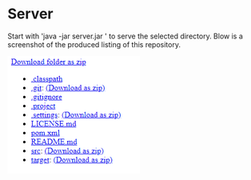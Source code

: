 Server
======

Start with 'java -jar server.jar <port> <directory>' to serve the selected directory.
Blow is a screenshot of the produced listing of this repository.

![Screenshot](images/Example_Directory.png "Example directory listing")
